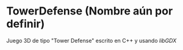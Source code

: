 # TowerDefense (Nombre aún por definir)

Juego 3D de tipo "Tower Defense" escrito en C++ y usando _libGDX_

